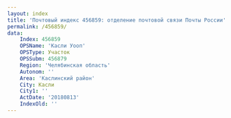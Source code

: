 ```yaml
---
layout: index
title: 'Почтовый индекс 456859: отделение почтовой связи Почты России'
permalink: /456859/
data:
    Index: 456859
    OPSName: 'Касли Уооп'
    OPSType: Участок
    OPSSubm: 456879
    Region: 'Челябинская область'
    Autonom: ''
    Area: 'Каслинский район'
    City: Касли
    City1: ''
    ActDate: '20180813'
    IndexOld: ''
---
```

